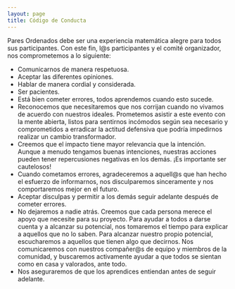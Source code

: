 ```yaml
---
layout: page
title: Código de Conducta
---
```


Pares Ordenados debe ser una experiencia matemática alegre para todos sus participantes. Con este fin, l@s participantes y el comité organizador, nos comprometemos a lo siguiente:
- Comunicarnos de manera respetuosa.
- Aceptar las diferentes opiniones.
- Hablar de manera cordial y considerada.
- Ser pacientes.
- Está bien cometer errores, todos aprendemos cuando esto sucede.
- Reconocemos que necesitaremos que nos corrijan cuando no vivamos de acuerdo con nuestros ideales. Prometemos asistir a este evento con la mente abierta, listos para sentirnos incómodos según sea necesario y comprometidos a erradicar la actitud defensiva que podría impedirnos realizar un cambio transformador. 
- Creemos que el impacto tiene mayor relevancia que la intención. Aunque a menudo tengamos buenas intenciones, nuestras acciones pueden tener repercusiones negativas en los demás. ¡Es importante ser cautelosos!
- Cuando cometamos errores, agradeceremos a aquell@s que han hecho el esfuerzo de informarnos, nos disculparemos sinceramente y nos comportaremos mejor en el futuro.
- Aceptar disculpas y permitir a los demás seguir adelante después de cometer errores.
- No dejaremos a nadie atrás. Creemos que cada persona merece el apoyo que necesite para su proyecto. Para ayudar a todos a darse cuenta y a alcanzar su potencial, nos tomaremos el tiempo para explicar a aquellos que no lo saben. Para alcanzar nuestro propio potencial, escucharemos a aquellos que tienen algo que decirnos. Nos comunicaremos con nuestros compañer@s de equipo y miembros de la comunidad, y buscaremos activamente ayudar a que todos se sientan como en casa y valorados, ante todo. 
- Nos aseguraremos de que los aprendices entiendan antes de seguir adelante.
